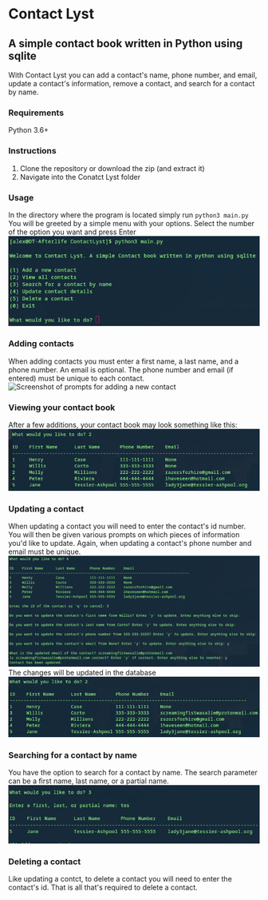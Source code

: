 # Contact Lyst
## A simple contact book written in Python using sqlite
With Contact Lyst you can add a contact's name, phone number, and email, 
update a contact's information, remove a contact, and search for a contact
by name.
### Requirements
Python 3.6+
### Instructions
1. Clone the repository or download the zip (and extract it)
2. Navigate into the Conatct Lyst folder
### Usage
In the directory where the program is located simply run `python3 main.py`
You will be greeted by a simple menu with your options. Select the number of
the option you want and press Enter   
![Screenshot of the menu](images/open.png)   
### Adding contacts   
When adding contacts you must enter a first name, a last name, and a phone number. 
An email is optional. The phone number and email (if entered) must be unique to each
contact.     
![Screenshot of prompts for adding a new contact](images/add_conatct.png)   
### Viewing your contact book   
After a few additions, your contact book may look something like this:
![Screenshot of the contact book after a few additions](images/view_all.png)   
### Updating a contact   
When updating a contact you will need to enter the contact's id number. You will 
then be given various prompts on which pieces of information you'd like to update. 
Again, when updating a contact's phone number and email must be unique.   
![Screenshot of update prompts](images/update.png)   
The changes will be updated in the database  
![Screenshot of the reflected updates](images/update_reflected.png)
### Searching for a contact by name   
You have the option to search for a contact by name. The search parameter can be
a first name, last name, or a partial name.   
![Screenshot of search by name](images/partial_search.png)   
### Deleting a contact   
Like updating a contct, to delete a contact you will need to enter the contact's id.
That is all that's required to delete a contact.



